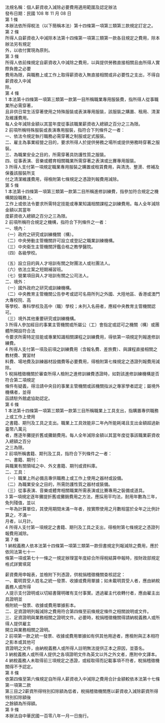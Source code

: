 法規名稱：個人薪資收入減除必要費用適用範圍及認定辦法  
發布日期：民國 108 年 11 月 08 日  
第 1 條  
本辦法依所得稅法（以下簡稱本法）第十四條第一項第三類第三款規定訂定之。  
第 2 條  
所得人自薪資收入中減除本法第十四條第一項第三類第一款各目規定之費用，除本辦法另有規定  
外，以收付實現為原則。  
第 3 條  
所得人依前條規定自薪資收入中減除之費用，以與提供勞務直接相關且由所得人實際負擔之必要  
費用為限，與職務上或工作上取得薪資收入無直接相關或非必要性之支出，不得自薪資收入中減  
除。  
第 4 條  
1 本法第十四條第一項第三類第一款第一目所稱職業專用服裝費，指所得人從事職業所必需穿著，  
且非供日常生活穿著使用之特殊服裝或表演專用服裝，該服裝之購置、租用、清潔及維護費用。  
每人全年減除金額以其當年度從事該職業薪資收入總額之百分之三為限。  
2 前項所稱特殊服裝或表演專用服裝，指符合下列條件之一者：  
一、依法令規定執行職務必需穿著之制服或定式服裝。  
二、雇主為事業經營之目的，要求所得人於提供勞務之場所或提供勞務時穿著之服裝。  
三、為職業安全之目的，所需穿著具防護性質之服裝。  
四、從事表演、音樂或體育相關職業所需穿著之表演或比賽專用服裝。  
3 所得人支付第一項規定職業專用服裝之購置或租賃費用，與清洗、整燙、修補及保養該服裝所支  
付之清潔維護費用，得檢附第七條規定之憑證列報費用減除。  
第 5 條  
1 本法第十四條第一項第三類第一款第二目所稱進修訓練費，指參加符合規定之機構開設職務上、  
工作上或依法令要求所需特定技能或專業知識相關課程之訓練費用。每人全年減除金額以其當年  
度薪資收入總額之百分之三為限。  
2 前項所稱符合規定之機構，指符合下列條件之一者：  
一、境內：  
（一）政府之研究或訓練機關（構）。  
（二）中央勞動主管機關許可設立或登記之職業訓練機構。  
（三）中央衛生主管機關評鑑合格之教學醫院。  
（四）各級學校。  


（五）設立目的與人才培訓有關之財團法人或社團法人。  
（六）依法立案之短期補習班。  
（七）營業項目與人才培訓有關之公司法人。  
二、境外：  
（一）國外政府之研究或訓練機構。  
（二）中央教育主管機關公告參考或認可名冊所列之外國、大陸地區、香港或澳門大專校院、高  
等學校、專科學校及高中（職）學校；未列入名冊者，應經中央教育主管機關認可。  
（三）境外其他重要研究或訓練機構。  
3 所得人參加經目的事業主管機關或所屬公（工）會指定或認可之機關（構）或團體所開設符合法  
令要求所需特定技能或專業知識相關課程之訓練費用，得依第一項規定列報進修訓練費。  
4 所得人支付第一項及前項之訓練費用（含報名費、差旅費）、與課程直接相關之教材費、實習材  
料費、場地費及訓練器材設備費等必要費用，得檢附第七條規定之憑證列報費用減除。  
5 稅捐稽徵機關於審查所得人檢附之進修訓練費憑證時，如對該進修訓練機構是否符合第二項規定  
條件有疑義，得洽請中央目的事業主管機關或該機關指派之專家學者認定；屬境外機構者，並得  
函請駐外館處協助認定。  
第 6 條  
1 本法第十四條第一項第三類第一款第三目所稱職業上工具支出，指購置專供職務上或工作上使用  
之書籍、期刊及工具之支出。職業上工具效能非二年內所能耗竭且支出金額超過新臺幣八萬元  
者，應逐年攤提折舊或攤銷費用。每人全年減除金額以其當年度從事該職業薪資收入總額之百分  
之三為限。  
2 前項所稱書籍、期刊及工具，指符合下列條件之一者：  
一、書籍、期刊：  
與職業有關領域之中、外文書籍、期刊或資料庫。  
二、工具：  
（一）職業上所必備且專供職務上或工作上使用之器材或設備。  
（二）為職業安全之目的，所需防護性質之器材或裝備。  
（三）從事表演、音樂或體育相關職業所需表演或比賽專用之裝備或道具。  
3 第一項規定逐年攤提折舊或攤銷費用之方法，應採用平均法，耐用年數為三年，免列殘值，並以  
一年為計算單位，其使用期間未滿一年者，按實際使用之月數相當於全年之比例計算之，不滿一  
月者，以月計。  
4 所得人支付第一項規定之書籍、期刊及工具之支出，得檢附第七條規定之憑證列報費用減除。  
第 7 條  
1 納稅義務人依本法第十四條第一項第三類第一款但書規定列報減除之費用，應於依同法第七十一  
條第一項或第七十一條之一規定辦理當年度綜合所得稅結算申報時，按財政部規定格式詳實填寫  


薪資費用申報表，並檢附下列憑證，供稅捐稽徵機關查核認定：  
一、載明買受人姓名之統一發票、收據或費用單據；如未載明買受人者，應由納稅義務人或所得  
人提示支付證明或以切結書聲明確有支付事實。透過雇主代收轉付者，應由雇主出具證明並  
檢附統一發票、收據或費用單據影本。  
二、足資證明列報減除之費用符合第四條至前條規定條件之相關說明或文件。  
三、足資證明與業務相關之證明文件。必要時，稅捐稽徵機關得請納稅義務人或所得人提供雇主  
開立與業務相關之證明。  
2 前項第一款之統一發票、收據或費用單據如有供其他用途者，應檢附與正本相符之影本或其他可  
資證明之文件，由納稅義務人或所得人註明無法提供正本之原因，並簽名。  
3 納稅義務人或所得人提供之各項證明文件為英文以外之外文者，應附中文譯本。  
4 納稅義務人未取得前三項規定之憑證，或經取得而記載事項不符者，稅捐稽徵機關得不予認定。  
第 8 條  
依第四條至第六條規定自所得人薪資收入中減除之費用合計金額較依本法第十七條第一項第二款  
第三目之2薪資所得特別扣除額為低者，稅捐稽徵機關應以薪資收入減除薪資所得特別扣除額後  
之餘額為所得額。  
第 9 條  
本辦法自中華民國一百零八年一月一日施行。  


